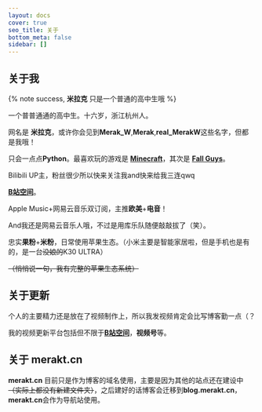```yaml
---
layout: docs
cover: true
seo_title: 关于
bottom_meta: false
sidebar: []
---
```

## 关于我

{% note success, **米拉克** 只是一个普通的高中生哦 %}

一个普普通通的高中生。十六岁，浙江杭州人。

网名是 **米拉克**，或许你会见到**Merak_W**,**Merak**,**real_MerakW**这些名字，但都是我哦！

只会一点点**Python**。最喜欢玩的游戏是 [**Minecraft**](https://minecraft.net/)，其次是 [**Fall Guys**]( https://www.mediatonicgames.com/game/fall-guys)。


Bilibili UP主，粉丝很少所以快来关注我and快来给我三连qwq

[**B站空间**](https://b23.tv/h0yQ0i)。

Apple Music+网易云音乐双订阅，主推**欧美**+**电音**！

And我还是网易云音乐人哦，不过是用库乐队随便敲敲拔了（笑）。

忠实**果粉**+**米粉**，日常使用苹果生态。（小米主要是智能家居啦，但是手机也是有的，是一台~~没娘的~~K30 ULTRA）

~~（悄悄说一句，我有完整的苹果生态系统）~~

## 关于更新

个人的主要精力还是放在了视频制作上，所以我发视频肯定会比写博客勤一点（？

我的视频更新平台包括但不限于[**B站空间**](https://b23.tv/h0yQ0i)，**视频号**等。

## 关于 **merakt.cn**

**merakt.cn** 目前只是作为博客的域名使用，主要是因为其他的站点还在建设中~~（实际上都没有新建文件夹）~~，之后建好的话博客会迁移到**blog.merakt.cn**，**merakt.cn**会作为导航站使用。